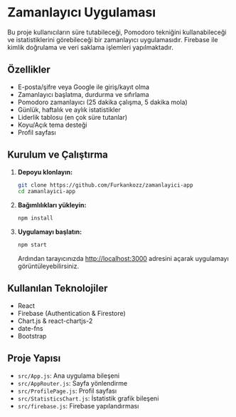 # Zamanlayıcı Uygulaması

Bu proje kullanıcıların süre tutabileceği, Pomodoro tekniğini kullanabileceği ve istatistiklerini görebileceği bir zamanlayıcı uygulamasıdır. Firebase ile kimlik doğrulama ve veri saklama işlemleri yapılmaktadır.

## Özellikler

- E-posta/şifre veya Google ile giriş/kayıt olma
- Zamanlayıcı başlatma, durdurma ve sıfırlama
- Pomodoro zamanlayıcı (25 dakika çalışma, 5 dakika mola)
- Günlük, haftalık ve aylık istatistikler
- Liderlik tablosu (en çok süre tutanlar)
- Koyu/Açık tema desteği
- Profil sayfası

## Kurulum ve Çalıştırma

1. **Depoyu klonlayın:**
   ```sh
   git clone https://github.com/Furkankozz/zamanlayici-app
   cd zamanlayici-app
   ```

2. **Bağımlılıkları yükleyin:**
   ```sh
   npm install
   ```

3. **Uygulamayı başlatın:**
   ```sh
   npm start
   ```
   Ardından tarayıcınızda [http://localhost:3000](http://localhost:3000) adresini açarak uygulamayı görüntüleyebilirsiniz.

## Kullanılan Teknolojiler

- React
- Firebase (Authentication & Firestore)
- Chart.js & react-chartjs-2
- date-fns
- Bootstrap

## Proje Yapısı

- `src/App.js`: Ana uygulama bileşeni
- `src/AppRouter.js`: Sayfa yönlendirme
- `src/ProfilePage.js`: Profil sayfası
- `src/StatisticsChart.js`: İstatistik grafik bileşeni
- `src/firebase.js`: Firebase yapılandırması
